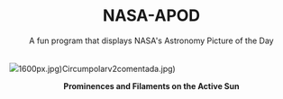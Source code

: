 <div align="center">
  <h1>
    NASA-APOD
  </h1>
</div>
  
<div align="center">
  A fun program that displays NASA's Astronomy Picture of the Day
</div>

<br>

![](https://apod.nasa.gov/apod/image/2406/Halpha_sondergaard.jpg)1600px.jpg)Circumpolarv2comentada.jpg)

<p align = "center">
  <b>Prominences and Filaments on the Active Sun</b>
</p>
